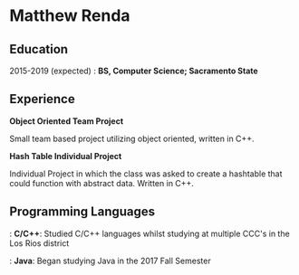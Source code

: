 Matthew Renda
=============

Education
---------

2015-2019 (expected) 
:  **BS, Computer Science; Sacramento State** 

Experience
----------

**Object Oriented Team Project**

  Small team based project utilizing object oriented, written in C++.
  
**Hash Table Individual Project**

  Individual Project in which the class was asked to create a hashtable that could function with abstract data. Written in C++.
  
Programming Languages
---------------------
: **C/C++**: Studied C/C++ languages whilst studying at multiple CCC's in the Los Rios district

: **Java**: Began studying Java in the 2017 Fall Semester


